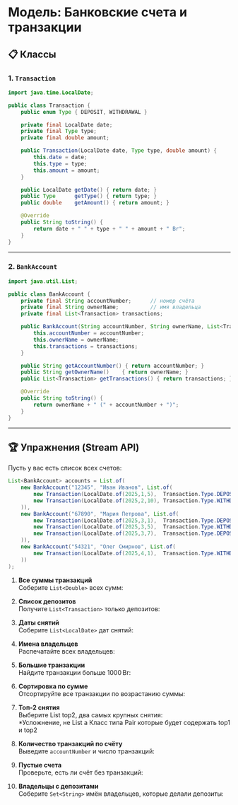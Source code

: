 # Модель: Банковские счета и транзакции


## 📋 Классы

### 1. `Transaction`

```java
import java.time.LocalDate;

public class Transaction {
    public enum Type { DEPOSIT, WITHDRAWAL }

    private final LocalDate date;
    private final Type type;
    private final double amount;

    public Transaction(LocalDate date, Type type, double amount) {
        this.date = date;
        this.type = type;
        this.amount = amount;
    }

    public LocalDate getDate() { return date; }
    public Type      getType() { return type; }
    public double    getAmount() { return amount; }

    @Override
    public String toString() {
        return date + " " + type + " " + amount + " Br";
    }
}
```

---

### 2. `BankAccount`

```java
import java.util.List;

public class BankAccount {
    private final String accountNumber;      // номер счёта
    private final String ownerName;          // имя владельца
    private final List<Transaction> transactions;

    public BankAccount(String accountNumber, String ownerName, List<Transaction> transactions) {
        this.accountNumber = accountNumber;
        this.ownerName = ownerName;
        this.transactions = transactions;
    }

    public String getAccountNumber() { return accountNumber; }
    public String getOwnerName()    { return ownerName; }
    public List<Transaction> getTransactions() { return transactions; }

    @Override
    public String toString() {
        return ownerName + " (" + accountNumber + ")";
    }
}
```

---

## 🏆 Упражнения (Stream API)

Пусть у вас есть список всех счетов:

```java
List<BankAccount> accounts = List.of(
    new BankAccount("12345", "Иван Иванов", List.of(
        new Transaction(LocalDate.of(2025,1,5),  Transaction.Type.DEPOSIT,    500.0),
        new Transaction(LocalDate.of(2025,2,10), Transaction.Type.WITHDRAWAL, 120.0)
    )),
    new BankAccount("67890", "Мария Петрова", List.of(
        new Transaction(LocalDate.of(2025,3,1),  Transaction.Type.DEPOSIT,    1500.0),
        new Transaction(LocalDate.of(2025,3,5),  Transaction.Type.WITHDRAWAL, 200.0),
        new Transaction(LocalDate.of(2025,3,7),  Transaction.Type.DEPOSIT,    300.0)
    )),
    new BankAccount("54321", "Олег Смирнов", List.of(
        new Transaction(LocalDate.of(2025,4,1),  Transaction.Type.WITHDRAWAL, 50.0)
    ))
);
```

1. **Все суммы транзакций**  
   Соберите `List<Double>` всех сумм:  
 
2. **Список депозитов**  
   Получите `List<Transaction>` только депозитов:  

3. **Даты снятий**  
   Соберите `List<LocalDate>` дат снятий:  

4. **Имена владельцев**  
   Распечатайте всех владельцев:  

5. **Большие транзакции**  
   Найдите транзакции больше 1000 Br:  

6. **Сортировка по сумме**  
   Отсортируйте все транзакции по возрастанию суммы:  

7. **Топ‑2 снятия**  
   Выберите List<Transaction> top2, два самых крупных снятия:  
   *Усложнение, не List а Класс типа Pair которые будет содержать top1 и top2

8. **Количество транзакций по счёту**  
   Выведите `accountNumber` и число транзакций:  

9. **Пустые счета**  
   Проверьте, есть ли счёт без транзакций:  

10. **Владельцы с депозитами**  
    Соберите `Set<String>` имён владельцев, которые делали депозиты:  
